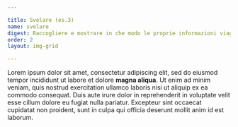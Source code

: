 ```yaml
---

title: Svelare (es.3)
name: svelare
digest: Raccogliere e mostrare in che modo le proprie informazioni viaggiano nascoste verso altri providers.
order: 2
layout: img-grid

---
```


Lorem ipsum dolor sit amet, consectetur adipiscing elit, sed do eiusmod tempor incididunt ut labore et dolore **magna aliqua**. Ut enim ad minim veniam, quis nostrud exercitation ullamco laboris nisi ut aliquip ex ea commodo consequat. Duis aute irure dolor in reprehenderit in voluptate velit esse cillum dolore eu fugiat nulla pariatur. Excepteur sint occaecat cupidatat non proident, sunt in culpa qui officia deserunt mollit anim id est laborum.